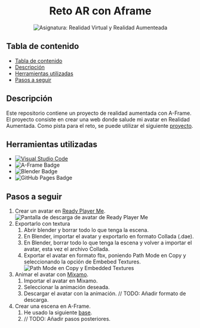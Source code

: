 <div align="center">
  
  <h1 align="center">Reto AR con Aframe</h1>
  <img src="https://img.shields.io/badge/Asignatura-Realidad_virtual_y_realidad_aumentada-0892b6?style=for-the-badge" alt="Asignatura: Realidad Virtual y Realidad Aumenteada">
</div>

## Tabla de contenido

- [Tabla de contenido](#tabla-de-contenido)
- [Descripción](#descripción)
- [Herramientas utilizadas](#herramientas-utilizadas)
- [Pasos a seguir](#pasos-a-seguir)

## Descripción

Este repositorio contiene un proyecto de realidad aumentada con A-Frame. El proyecto consiste en crear una web donde salude mi avatar en Realidad Aumentada. Como pista para el reto, se puede utilizar el siguiente [proyecto](https://aframe.io/blog/webxr-ar-module/).

## Herramientas utilizadas

- [![Visual Studio Code](https://badges.aleen42.com/src/visual_studio_code.svg)](https://code.visualstudio.com/) 
- ![A-Frame Badge](https://img.shields.io/badge/A--Frame-EF2D5E?logo=aframe&logoColor=fff&style=flat)
- ![Blender Badge](https://img.shields.io/badge/Blender-F5792A?logo=blender&logoColor=fff&style=flat)
- ![GitHub Pages Badge](https://img.shields.io/badge/GitHub_Pages-181717?logo=github&logoColor=fff&style=flat)

## Pasos a seguir

1. Crear un avatar en [Ready Player Me](https://readyplayer.me/).
   ![Pantalla de descarga de avatar de Ready Player Me](image.png)
2. Exportarlo con textura
   1. Abrir blender y borrar todo lo que tenga la escena.
   2. En Blender, importar el avatar y exportarlo en formato Collada (.dae).
   3. En Blender, borrar todo lo que tenga la escena y volver a importar el avatar, esta vez el archivo Collada.
   4. Exportar el avatar en formato fbx, poniendo Path Mode en Copy y seleccionando la opción de Embebed Textures.
    ![Path Mode en Copy y Embedded Textures](image-1.png)
3. Animar el avatar con [Mixamo](https://www.mixamo.com/).
   1. Importar el avatar en Mixamo.
   2. Seleccionar la animación deseada.
   3. Descargar el avatar con la animación. // TODO: Añadir formato de descarga.
4. Crear una escena en A-Frame.
   1. He usado la siguiente [base](https://aframe.io/docs/1.6.0/introduction/#getting-started).
   2. // TODO: Añadir pasos posteriores.  